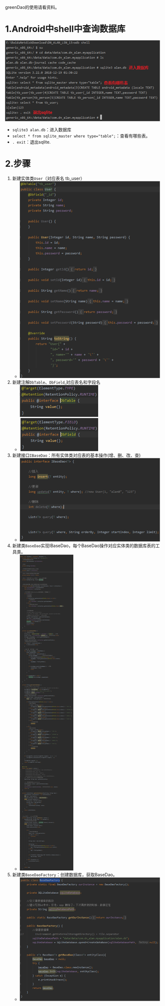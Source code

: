 greenDao的使用请看资料。

# 1.Android中shell中查询数据库

<div style="text-align:center;">

![](../images/Android-sqlite查询.png)
</div>

- `sqlite3 alan.db`：进入数据库
- `select * from sqlite_master where type="table";`：查看有哪些表。
- `. exit`：退出sqlite.

# 2.步骤
1. 新建实体类`User`（对应表名 tb_user）
   - ![](../images/数据库-User实体类.png)
2. 新建注解`DbTable`、`DbField`,对应表名和字段名
   - ![](../images/数据库-注解.png)
3. 新建接口`IBaseDao`：所有实体类对应表的基本操作(增、删、改、查)
   - ![](../images/数据库-IBaseDao.png)
4. 新建类`BaseDao`实现IBaseDao，每个BaseDao操作对应实体类的数据库表的工具类。
   - ![](../images/数据库-BaseDao.png)
5. 新建类`BaseDaoFactory`：创建数据库，获取BaseDao。
   - ![](../images/数据库-BaseFactory.png)
